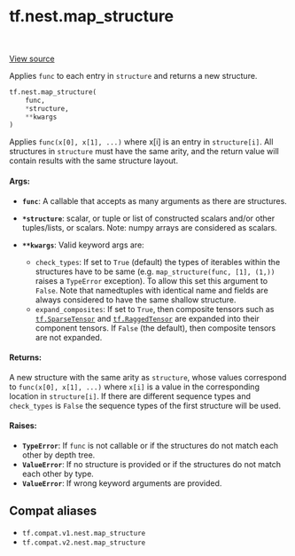 <div itemscope itemtype="http://developers.google.com/ReferenceObject">
<meta itemprop="name" content="tf.nest.map_structure" />
<meta itemprop="path" content="Stable" />
</div>

# tf.nest.map_structure

<!-- Insert buttons and diff -->

<table class="tfo-notebook-buttons tfo-api" align="left">
</table>

<a target="_blank" href="/code/stable/tensorflow/python/util/nest.py">View source</a>



Applies `func` to each entry in `structure` and returns a new structure.

``` python
tf.nest.map_structure(
    func,
    *structure,
    **kwargs
)
```



<!-- Placeholder for "Used in" -->

Applies `func(x[0], x[1], ...)` where x[i] is an entry in
`structure[i]`.  All structures in `structure` must have the same arity,
and the return value will contain results with the same structure layout.

#### Args:


* <b>`func`</b>: A callable that accepts as many arguments as there are structures.
* <b>`*structure`</b>: scalar, or tuple or list of constructed scalars and/or other
  tuples/lists, or scalars.  Note: numpy arrays are considered as scalars.
* <b>`**kwargs`</b>: Valid keyword args are:

  * `check_types`: If set to `True` (default) the types of
    iterables within the structures have to be same (e.g.
    `map_structure(func, [1], (1,))` raises a `TypeError`
    exception). To allow this set this argument to `False`.
    Note that namedtuples with identical name and fields are always
    considered to have the same shallow structure.
  * `expand_composites`: If set to `True`, then composite tensors such
    as <a href="../../tf/sparse/SparseTensor.md"><code>tf.SparseTensor</code></a> and <a href="../../tf/RaggedTensor.md"><code>tf.RaggedTensor</code></a> are expanded into their
    component tensors.  If `False` (the default), then composite tensors
    are not expanded.


#### Returns:

A new structure with the same arity as `structure`, whose values correspond
to `func(x[0], x[1], ...)` where `x[i]` is a value in the corresponding
location in `structure[i]`. If there are different sequence types and
`check_types` is `False` the sequence types of the first structure will be
used.



#### Raises:


* <b>`TypeError`</b>: If `func` is not callable or if the structures do not match
  each other by depth tree.
* <b>`ValueError`</b>: If no structure is provided or if the structures do not match
  each other by type.
* <b>`ValueError`</b>: If wrong keyword arguments are provided.

## Compat aliases

* `tf.compat.v1.nest.map_structure`
* `tf.compat.v2.nest.map_structure`

